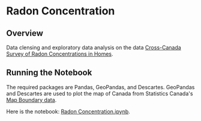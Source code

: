 # Radon Concentration
 
## Overview

Data clensing and exploratory data analysis on the data [Cross-Canada Survey of Radon Concentrations in Homes](https://open.canada.ca/data/en/dataset/b3bad1b0-32d4-4656-8a64-59b43900d482).

## Running the Notebook

The required packages are Pandas, GeoPandas, and Descartes. GeoPandas and Descartes are used to plot the map of Canada from Statistics Canada's [Map Boundary data](https://www12.statcan.gc.ca/census-recensement/2011/geo/bound-limit/bound-limit-2011-eng.cfm).

Here is the notebook: [Radon Concentration.ipynb](Radon%20Concentration.ipynb).
